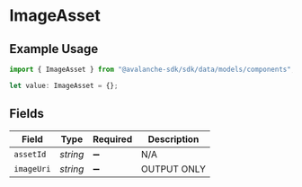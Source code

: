 # ImageAsset

## Example Usage

```typescript
import { ImageAsset } from "@avalanche-sdk/sdk/data/models/components";

let value: ImageAsset = {};
```

## Fields

| Field              | Type               | Required           | Description        |
| ------------------ | ------------------ | ------------------ | ------------------ |
| `assetId`          | *string*           | :heavy_minus_sign: | N/A                |
| `imageUri`         | *string*           | :heavy_minus_sign: | OUTPUT ONLY        |